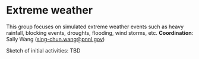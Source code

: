 # Extreme weather


This group focuses on simulated extreme weather events such as heavy rainfall, blocking events, droughts, flooding, wind storms, etc. 
**Coordination**: Sally Wang (sing-chun.wang@pnnl.gov)

Sketch of initial activities:
TBD
